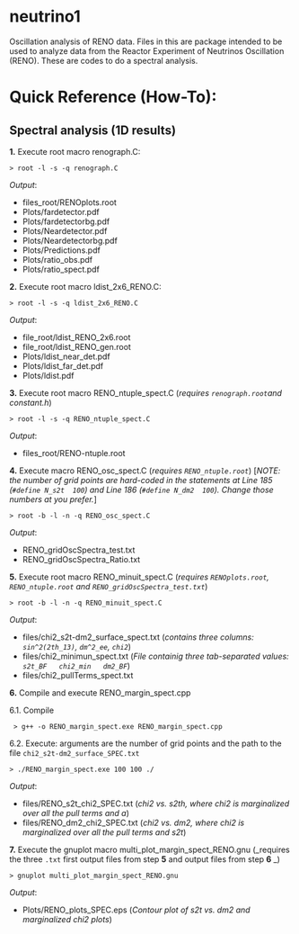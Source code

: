 # neutrino1
Oscillation analysis of RENO data.
Files in this are package intended to be used to analyze data from the Reactor Experiment of Neutrinos Oscillation (RENO). These are codes to do a spectral analysis.

# Quick Reference (How-To):
## Spectral analysis (1D results)

**1.** Execute root macro renograph.C:

    > root -l -s -q renograph.C

_Output_:  
- files_root/RENOplots.root
- Plots/fardetector.pdf
- Plots/fardetectorbg.pdf 
- Plots/Neardetector.pdf 
- Plots/Neardetectorbg.pdf 
- Plots/Predictions.pdf 
- Plots/ratio_obs.pdf 
- Plots/ratio_spect.pdf 

**2.** Execute root macro ldist_2x6_RENO.C:

    > root -l -s -q ldist_2x6_RENO.C

_Output_:  
- file_root/ldist_RENO_2x6.root
- file_root/ldist_RENO_gen.root
- Plots/ldist_near_det.pdf 
- Plots/ldist_far_det.pdf 
- Plots/ldist.pdf

**3.** Execute root macro RENO_ntuple_spect.C (_requires `renograph.root`and constant.h_)

    > root -l -s -q RENO_ntuple_spect.C

_Output_:  
- files_root/RENO-ntuple.root

**4.** Execute macro RENO_osc_spect.C (_requires `RENO_ntuple.root`_)  [_NOTE: the number of grid points are hard-coded in the statements at Line 185 (`#define N_s2t  100`) and Line 186 (`#define N_dm2  100`). Change those numbers at you prefer._]

    > root -b -l -n -q RENO_osc_spect.C

_Output_:
- RENO_gridOscSpectra_test.txt
- RENO_gridOscSpectra_Ratio.txt

**5.** Execute root macro RENO_minuit_spect.C  (_requires `RENOplots.root`, `RENO_ntuple.root` and `RENO_gridOscSpectra_test.txt`_) 

    > root -b -l -n -q RENO_minuit_spect.C

_Output_:  
- files/chi2_s2t-dm2_surface_spect.txt (_contains three columns: `sin^2(2th_13)`, `dm^2_ee`, `chi2`_)
- files/chi2_minimun_spect.txt (_File containig three tab-separated values: `s2t_BF   chi2_min   dm2_BF`_)
- files/chi2_pullTerms_spect.txt 

**6.** Compile and execute RENO_margin_spect.cpp

6.1. Compile

     > g++ -o RENO_margin_spect.exe RENO_margin_spect.cpp

6.2. Execute: arguments are the number of grid points and the path to the file `chi2_s2t-dm2_surface_SPEC.txt`

    > ./RENO_margin_spect.exe 100 100 ./

_Output_:
- files/RENO_s2t_chi2_SPEC.txt (_chi2 vs. s2th, where chi2 is marginalized over all the pull terms and a_)
- files/RENO_dm2_chi2_SPEC.txt (_chi2 vs. dm2, where chi2 is marginalized over all the pull terms and s2t_)

**7.** Execute the gnuplot macro multi_plot_margin_spect_RENO.gnu (_requires the three `.txt` first output files from step **5** and output files from step **6** _)

    > gnuplot multi_plot_margin_spect_RENO.gnu

_Output_:  
- Plots/RENO_plots_SPEC.eps (_Contour plot of s2t vs. dm2 and marginalized chi2 plots_)


